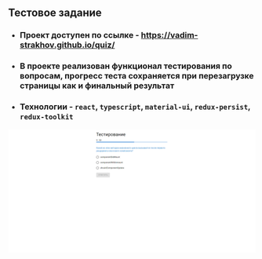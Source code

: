 ## Тестовое задание

- ### Проект доступен по ссылке - https://vadim-strakhov.github.io/quiz/
- ### В проекте реализован функционал тестирования по вопросам, прогресс теста сохраняется при перезагрузке страницы как и финальный результат
- ### Технологии - `react`, `typescript`, `material-ui`, `redux-persist`, `redux-toolkit`

![](test.png)
